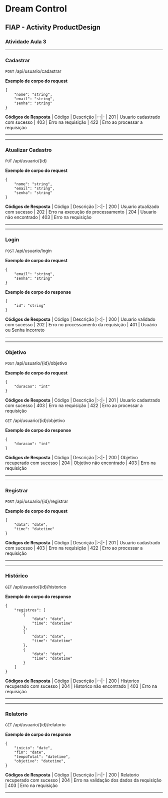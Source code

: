 # Dream Control
## FIAP - Activity ProductDesign

### Atividade Aula 3

---

### Cadastrar
`POST` /api/usuario/cadastrar

**Exemplo de corpo do request**
```
{
	"nome": "string",
	"email": "string",
	"senha": "string"
}
```

**Códigos de Resposta**
| Código | Descrição
|:-:|-
| 201 | Usuario cadastrado com sucesso
| 403 | Erro na requisição
| 422 | Erro ao processar a requisição

---

---

### Atualizar Cadastro
`PUT` /api/usuario/{id}

**Exemplo de corpo do request**
```
{
	"nome": "string",
	"email": "string",
	"senha": "string"
}
```

**Códigos de Resposta**
| Código | Descrição
|:-:|-
| 200 | Usuario atualizado com sucesso
| 202 | Erro na execução do processamento
| 204 | Usuario não encontrado
| 403 | Erro na requisição

---

---

### Login
`POST` /api/usuario/login

**Exemplo de corpo do request**
```
{
	"email": "string",
	"senha": "string"
}
```

**Exemplo de corpo do response**
```
{
	"id": "string"
}
```

**Códigos de Resposta**
| Código | Descrição
|:-:|-
| 200 | Usuario validado com sucesso
| 202 | Erro no processamento da requisição
| 401 | Usuário ou Senha incorreto

---

---

### Objetivo
`POST` /api/usuario/{id}/objetivo

**Exemplo de corpo do request**
```
{
	"duracao": "int"
}
```

**Códigos de Resposta**
| Código | Descrição
|:-:|-
| 201 | Usuario cadastrado com sucesso
| 403 | Erro na requisição
| 422 | Erro ao processar a requisição


`GET` /api/usuario/{id}/objetivo

**Exemplo de corpo do response**
```
{
	"duracao": "int"
}
```

**Códigos de Resposta**
| Código | Descrição
|:-:|-
| 200 | Objetivo recuperado com sucesso
| 204 | Objetivo não encontrado
| 403 | Erro na requisição

---

---

### Registrar
`POST` /api/usuario/{id}/registrar

**Exemplo de corpo do request**
```
{
	"data": "date",
	"time": "datetime"
}
```

**Códigos de Resposta**
| Código | Descrição
|:-:|-
| 201 | Usuario cadastrado com sucesso
| 403 | Erro na requisição
| 422 | Erro ao processar a requisição

---

---

### Histórico
`GET` /api/usuario/{id}/historico

**Exemplo de corpo do response**
```
{
	"registros": [
		{
			"data": "date",
			"time": "datetime"
		},
		{
			"data": "date",
			"time": "datetime"
		},
		{
			"data": "date",
			"time": "datetime"
		}	
	]
}
```

**Códigos de Resposta**
| Código | Descrição
|:-:|-
| 200 | Historico recuperado com sucesso
| 204 | Historico não encontrado
| 403 | Erro na requisição

---

---

### Relatorio
`GET` /api/usuario/{id}/relatorio

**Exemplo de corpo do response**
```
{
	"inicio": "date",
	"fim": "date",
	"tempoTotal": "datetime",
	"objetivo": "datetime",
}
```

**Códigos de Resposta**
| Código | Descrição
|:-:|-
| 200 | Relatorio recuperado com sucesso
| 204 | Erro na validação dos dados da requisição
| 403 | Erro na requisição

---
